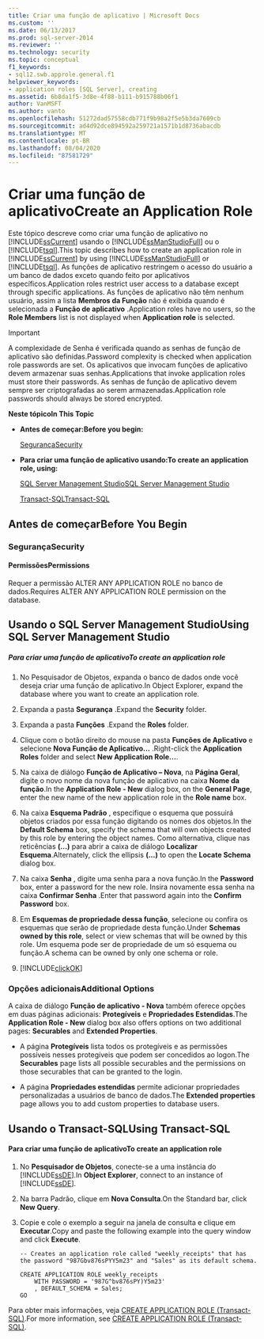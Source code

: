 ```yaml
---
title: Criar uma função de aplicativo | Microsoft Docs
ms.custom: ''
ms.date: 06/13/2017
ms.prod: sql-server-2014
ms.reviewer: ''
ms.technology: security
ms.topic: conceptual
f1_keywords:
- sql12.swb.approle.general.f1
helpviewer_keywords:
- application roles [SQL Server], creating
ms.assetid: 6b8da1f5-3d8e-4f88-b111-b915788b06f1
author: VanMSFT
ms.author: vanto
ms.openlocfilehash: 51272dad57558cdb771f9b98a2f5e5b3da7609cb
ms.sourcegitcommit: ad4d92dce894592a259721a1571b1d8736abacdb
ms.translationtype: MT
ms.contentlocale: pt-BR
ms.lasthandoff: 08/04/2020
ms.locfileid: "87581729"
---
```

# <a name="create-an-application-role"></a><span data-ttu-id="7d7b9-102">Criar uma função de aplicativo</span><span class="sxs-lookup"><span data-stu-id="7d7b9-102">Create an Application Role</span></span>
  <span data-ttu-id="7d7b9-103">Este tópico descreve como criar uma função de aplicativo no [!INCLUDE[ssCurrent](../../../includes/sscurrent-md.md)] usando o [!INCLUDE[ssManStudioFull](../../../includes/ssmanstudiofull-md.md)] ou o [!INCLUDE[tsql](../../../includes/tsql-md.md)].</span><span class="sxs-lookup"><span data-stu-id="7d7b9-103">This topic describes how to create an application role in [!INCLUDE[ssCurrent](../../../includes/sscurrent-md.md)] by using [!INCLUDE[ssManStudioFull](../../../includes/ssmanstudiofull-md.md)] or [!INCLUDE[tsql](../../../includes/tsql-md.md)].</span></span> <span data-ttu-id="7d7b9-104">As funções de aplicativo restringem o acesso do usuário a um banco de dados exceto quando feito por aplicativos específicos.</span><span class="sxs-lookup"><span data-stu-id="7d7b9-104">Application roles restrict user access to a database except through specific applications.</span></span> <span data-ttu-id="7d7b9-105">As funções de aplicativo não têm nenhum usuário, assim a lista **Membros da Função** não é exibida quando é selecionada a **Função de aplicativo** .</span><span class="sxs-lookup"><span data-stu-id="7d7b9-105">Application roles have no users, so the **Role Members** list is not displayed when **Application role** is selected.</span></span>  
  
> [!IMPORTANT]  
>  <span data-ttu-id="7d7b9-106">A complexidade de Senha é verificada quando as senhas de função de aplicativo são definidas.</span><span class="sxs-lookup"><span data-stu-id="7d7b9-106">Password complexity is checked when application role passwords are set.</span></span> <span data-ttu-id="7d7b9-107">Os aplicativos que invocam funções de aplicativo devem armazenar suas senhas.</span><span class="sxs-lookup"><span data-stu-id="7d7b9-107">Applications that invoke application roles must store their passwords.</span></span> <span data-ttu-id="7d7b9-108">As senhas de função de aplicativo devem sempre ser criptografadas ao serem armazenadas.</span><span class="sxs-lookup"><span data-stu-id="7d7b9-108">Application role passwords should always be stored encrypted.</span></span>  
  
 <span data-ttu-id="7d7b9-109">**Neste tópico**</span><span class="sxs-lookup"><span data-stu-id="7d7b9-109">**In This Topic**</span></span>  
  
-   <span data-ttu-id="7d7b9-110">**Antes de começar:**</span><span class="sxs-lookup"><span data-stu-id="7d7b9-110">**Before you begin:**</span></span>  
  
     [<span data-ttu-id="7d7b9-111">Segurança</span><span class="sxs-lookup"><span data-stu-id="7d7b9-111">Security</span></span>](#Security)  
  
-   <span data-ttu-id="7d7b9-112">**Para criar uma função de aplicativo usando:**</span><span class="sxs-lookup"><span data-stu-id="7d7b9-112">**To create an application role, using:**</span></span>  
  
     [<span data-ttu-id="7d7b9-113">SQL Server Management Studio</span><span class="sxs-lookup"><span data-stu-id="7d7b9-113">SQL Server Management Studio</span></span>](#SSMSProcedure)  
  
     [<span data-ttu-id="7d7b9-114">Transact-SQL</span><span class="sxs-lookup"><span data-stu-id="7d7b9-114">Transact-SQL</span></span>](#TsqlProcedure)  
  
##  <a name="before-you-begin"></a><a name="BeforeYouBegin"></a> <span data-ttu-id="7d7b9-115">Antes de começar</span><span class="sxs-lookup"><span data-stu-id="7d7b9-115">Before You Begin</span></span>  
  
###  <a name="security"></a><a name="Security"></a> <span data-ttu-id="7d7b9-116">Segurança</span><span class="sxs-lookup"><span data-stu-id="7d7b9-116">Security</span></span>  
  
####  <a name="permissions"></a><a name="Permissions"></a> <span data-ttu-id="7d7b9-117">Permissões</span><span class="sxs-lookup"><span data-stu-id="7d7b9-117">Permissions</span></span>  
 <span data-ttu-id="7d7b9-118">Requer a permissão ALTER ANY APPLICATION ROLE no banco de dados.</span><span class="sxs-lookup"><span data-stu-id="7d7b9-118">Requires ALTER ANY APPLICATION ROLE permission on the database.</span></span>  
  
##  <a name="using-sql-server-management-studio"></a><a name="SSMSProcedure"></a> <span data-ttu-id="7d7b9-119">Usando o SQL Server Management Studio</span><span class="sxs-lookup"><span data-stu-id="7d7b9-119">Using SQL Server Management Studio</span></span>  
  
##### <a name="to-create-an-application-role"></a><span data-ttu-id="7d7b9-120">Para criar uma função de aplicativo</span><span class="sxs-lookup"><span data-stu-id="7d7b9-120">To create an application role</span></span>  
  
1.  <span data-ttu-id="7d7b9-121">No Pesquisador de Objetos, expanda o banco de dados onde você deseja criar uma função de aplicativo.</span><span class="sxs-lookup"><span data-stu-id="7d7b9-121">In Object Explorer, expand the database where you want to create an application role.</span></span>  
  
2.  <span data-ttu-id="7d7b9-122">Expanda a pasta **Segurança** .</span><span class="sxs-lookup"><span data-stu-id="7d7b9-122">Expand the **Security** folder.</span></span>  
  
3.  <span data-ttu-id="7d7b9-123">Expanda a pasta **Funções** .</span><span class="sxs-lookup"><span data-stu-id="7d7b9-123">Expand the **Roles** folder.</span></span>  
  
4.  <span data-ttu-id="7d7b9-124">Clique com o botão direito do mouse na pasta **Funções de Aplicativo** e selecione **Nova Função de Aplicativo...** .</span><span class="sxs-lookup"><span data-stu-id="7d7b9-124">Right-click the **Application Roles** folder and select **New Application Role...**.</span></span>  
  
5.  <span data-ttu-id="7d7b9-125">Na caixa de diálogo **Função de Aplicativo – Nova**, na **Página Geral**, digite o novo nome da nova função de aplicativo na caixa **Nome da função**.</span><span class="sxs-lookup"><span data-stu-id="7d7b9-125">In the **Application Role - New** dialog box, on the **General Page**, enter the new name of the new application role in the **Role name** box.</span></span>  
  
6.  <span data-ttu-id="7d7b9-126">Na caixa **Esquema Padrão** , especifique o esquema que possuirá objetos criados por essa função digitando os nomes dos objetos.</span><span class="sxs-lookup"><span data-stu-id="7d7b9-126">In the **Default Schema** box, specify the schema that will own objects created by this role by entering the object names.</span></span> <span data-ttu-id="7d7b9-127">Como alternativa, clique nas reticências **(…)** para abrir a caixa de diálogo **Localizar Esquema**.</span><span class="sxs-lookup"><span data-stu-id="7d7b9-127">Alternately, click the ellipsis **(...)** to open the **Locate Schema** dialog box.</span></span>  
  
7.  <span data-ttu-id="7d7b9-128">Na caixa **Senha** , digite uma senha para a nova função.</span><span class="sxs-lookup"><span data-stu-id="7d7b9-128">In the **Password** box, enter a password for the new role.</span></span> <span data-ttu-id="7d7b9-129">Insira novamente essa senha na caixa **Confirmar Senha** .</span><span class="sxs-lookup"><span data-stu-id="7d7b9-129">Enter that password again into the **Confirm Password** box.</span></span>  
  
8.  <span data-ttu-id="7d7b9-130">Em **Esquemas de propriedade dessa função**, selecione ou confira os esquemas que serão de propriedade desta função.</span><span class="sxs-lookup"><span data-stu-id="7d7b9-130">Under **Schemas owned by this role**, select or view schemas that will be owned by this role.</span></span> <span data-ttu-id="7d7b9-131">Um esquema pode ser de propriedade de um só esquema ou função.</span><span class="sxs-lookup"><span data-stu-id="7d7b9-131">A schema can be owned by only one schema or role.</span></span>  
  
9. [!INCLUDE[clickOK](../../../includes/clickok-md.md)]  
  
### <a name="additional-options"></a><span data-ttu-id="7d7b9-132">Opções adicionais</span><span class="sxs-lookup"><span data-stu-id="7d7b9-132">Additional Options</span></span>  
 <span data-ttu-id="7d7b9-133">A caixa de diálogo **Função de aplicativo - Nova** também oferece opções em duas páginas adicionais: **Protegíveis** e **Propriedades Estendidas**.</span><span class="sxs-lookup"><span data-stu-id="7d7b9-133">The **Application Role - New** dialog box also offers options on two additional pages: **Securables** and **Extended Properties**.</span></span>  
  
-   <span data-ttu-id="7d7b9-134">A página **Protegíveis** lista todos os protegíveis e as permissões possíveis nesses protegíveis que podem ser concedidos ao logon.</span><span class="sxs-lookup"><span data-stu-id="7d7b9-134">The **Securables** page lists all possible securables and the permissions on those securables that can be granted to the login.</span></span>  
  
-   <span data-ttu-id="7d7b9-135">A página **Propriedades estendidas** permite adicionar propriedades personalizadas a usuários de banco de dados.</span><span class="sxs-lookup"><span data-stu-id="7d7b9-135">The **Extended properties** page allows you to add custom properties to database users.</span></span>  
  
##  <a name="using-transact-sql"></a><a name="TsqlProcedure"></a> <span data-ttu-id="7d7b9-136">Usando o Transact-SQL</span><span class="sxs-lookup"><span data-stu-id="7d7b9-136">Using Transact-SQL</span></span>  
  
#### <a name="to-create-an-application-role"></a><span data-ttu-id="7d7b9-137">Para criar uma função de aplicativo</span><span class="sxs-lookup"><span data-stu-id="7d7b9-137">To create an application role</span></span>  
  
1.  <span data-ttu-id="7d7b9-138">No **Pesquisador de Objetos**, conecte-se a uma instância do [!INCLUDE[ssDE](../../../includes/ssde-md.md)].</span><span class="sxs-lookup"><span data-stu-id="7d7b9-138">In **Object Explorer**, connect to an instance of [!INCLUDE[ssDE](../../../includes/ssde-md.md)].</span></span>  
  
2.  <span data-ttu-id="7d7b9-139">Na barra Padrão, clique em **Nova Consulta**.</span><span class="sxs-lookup"><span data-stu-id="7d7b9-139">On the Standard bar, click **New Query**.</span></span>  
  
3.  <span data-ttu-id="7d7b9-140">Copie e cole o exemplo a seguir na janela de consulta e clique em **Executar**.</span><span class="sxs-lookup"><span data-stu-id="7d7b9-140">Copy and paste the following example into the query window and click **Execute**.</span></span>  
  
    ```  
    -- Creates an application role called "weekly_receipts" that has the password "987Gbv876sPYY5m23" and "Sales" as its default schema.  
  
    CREATE APPLICATION ROLE weekly_receipts   
        WITH PASSWORD = '987G^bv876sPY)Y5m23'   
        , DEFAULT_SCHEMA = Sales;  
    GO  
    ```  
  
 <span data-ttu-id="7d7b9-141">Para obter mais informações, veja [CREATE APPLICATION ROLE &#40;Transact-SQL&#41;](/sql/t-sql/statements/create-application-role-transact-sql).</span><span class="sxs-lookup"><span data-stu-id="7d7b9-141">For more information, see [CREATE APPLICATION ROLE &#40;Transact-SQL&#41;](/sql/t-sql/statements/create-application-role-transact-sql).</span></span>  
  
  
